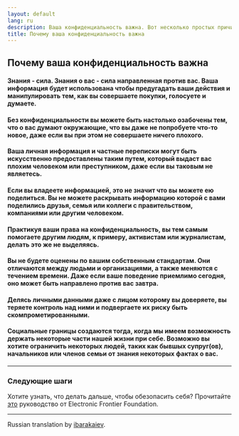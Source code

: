 ```yaml
---
layout: default
lang: ru
description: Ваша конфиденциальность важна. Вот несколько простых причин.
title: Почему ваша конфиденциальность важна
---
```


## Почему ваша конфиденциальность важна

#### Знания - сила. Знания о вас - сила направленная против вас. Ваша информация будет использована чтобы предугадать ваши действия и манипулировать тем, как вы совершаете покупки, голосуете и думаете.

#### Без конфиденциальности вы можете быть настолько озабочены тем, что о вас думают окружающие, что вы даже не попробуете что-то новое, даже если вы при этом не совершаете ничего плохого.

#### Ваша личная информация и частные переписки могут быть искусственно предоставлены таким путем, который выдаст вас плохим человеком или преступником, даже если вы таковым не являетесь.

#### Если вы владеете информацией, это не значит что вы можете ею поделиться. Вы не можете раскрывать информацию которой с вами поделились друзья, семья или коллеги с правительством, компаниями или другим человеком.

#### Практикуя ваши права на конфиденциальность, вы тем самым помогаете другим людям, к примеру, активистам или журналистам, делать это же не выделяясь.

#### Вы не будете оценены по вашим собственным стандартам. Они отличаются между людьми и организациями, а также меняются с течением времени. Даже если ваше поведение приемлимо сегодня, оно может быть направлено против вас завтра.

#### Делясь личными данными даже с лицом которому вы доверяете, вы теряете контроль над ними и подвергаете их риску быть скомпрометированными.

#### Социальные границы создаются тогда, когда мы имеем возможность держать некоторые части нашей жизни при себе. Возможно вы хотите ограничить некоторых людей, таких как бывшых супруг(ов), начальников или членов семьи от знания некоторых фактах о вас.
-----

### Следующие шаги
Хотите узнать, что делать дальше, чтобы обезопасить себя? Прочитайте [это](https://ssd.eff.org/) руководство от Electronic Frontier Foundation.

-----
Russian translation by [ibarakaiev](https://github.com/ibarakaiev).
